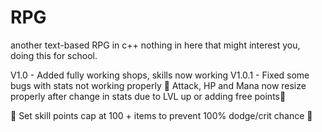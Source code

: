 # RPG
another text-based RPG in c++
nothing in here that might interest you, doing this for school.

V1.0 - Added fully working shops, skills now working
V1.0.1 - Fixed some bugs with stats not working properly
:bug: Attack, HP and Mana now resize properly after change in stats due to LVL up or adding free points:bug:

:bug: Set skill points cap at 100 + items to prevent 100% dodge/crit chance :bug:
